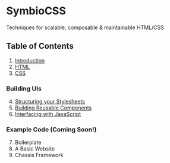 # SymbioCSS
Techniques for scalable, composable & maintainable HTML/CSS

## Table of Contents

1. [Introduction](./00_introduction.md)
2. [HTML](./01_html.md)
3. [CSS](./02_css.md)

### Building UIs
4. [Structuring your Stylesheets](./03_structuring-your-style-sheets.md)
5. [Building Reusable Components](./04_building-reusable-components.md)
6. [Interfacing with JavaScript](./05_interfacing-with-javascript.md)

### Example Code (Coming Soon!)
7. Boilerplate
8. A Basic Website
9. Chassis Framework
